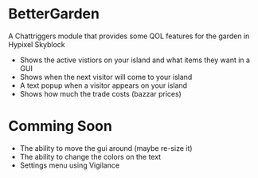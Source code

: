# BetterGarden
A Chattriggers module that provides some QOL features for the garden in Hypixel Skyblock
  - Shows the active vistiors on your island and what items they want in a GUI
  - Shows when the next visitor will come to your island
  - A text popup when a visitor appears on your island
  - Shows how much the trade costs (bazzar prices) 
  
# Comming Soon
  - The ability to move the gui around (maybe re-size it)
  - The ability to change the colors on the text
  - Settings menu using Vigilance
   
